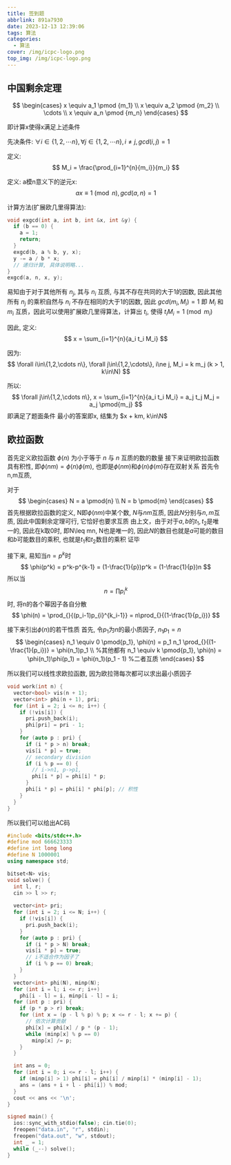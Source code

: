 ```yaml
---
title: 签到题
abbrlink: 891a7930
date: 2023-12-13 12:39:06
tags: 算法
categories:
  - 算法
cover: /img/icpc-logo.png
top_img: /img/icpc-logo.png
---
```


## 中国剩余定理

$$
\begin{cases}
  x \equiv a_1 \pmod {m_1} \\
  x \equiv a_2 \pmod {m_2} \\
  \cdots \\
  x \equiv a_n \pmod {m_n}
\end{cases}
$$

即计算x使得x满足上述条件

先决条件: $\forall i\in\{1,2,\cdots n\}, \forall j\in \{1,2,\cdots n\},
  i \ne j, gcd(i, j) = 1$

定义:
$$
M_i = \frac{\prod_{i=1}^{n}{m_i}}{m_i}
$$

定义: a模n意义下的逆元x:
$$
ax\equiv1\pmod{n},gcd(a,n)=1
$$

计算方法(扩展欧几里得算法):
```cpp
void exgcd(int a, int b, int &x, int &y) {
  if (b == 0) {
    a = 1;
    return;
  }
  exgcd(b, a % b, y, x);
  y -= a / b * x;
  // 递归计算, 具体说明略...
}
exgcd(a, n, x, y);
```

易知由于对于其他所有 $n_j$, 其与 $n_i$ 互质, 与其不存在共同的大于1的因数, 因此其他所有 $n_j$ 的乘积自然与 $n_i$ 不存在相同的大于1的因数, 因此 $gcd(m_i, M_i) = 1$
即 $M_i$ 和 $m_i$ 互质，因此可以使用扩展欧几里得算法，计算出 $t_i$, 使得 $t_i M_i = 1 \pmod{m_i}$

因此, 定义:
$$
x = \sum_{i=1}^{n}{a_i t_i M_i}
$$

因为:
$$
\forall i\in\{1,2,\cdots n\}, \forall j\in\{1,2,\cdots\}, i\ne j,
M_i = k m_j (k > 1, k\in\N)
$$

所以:
$$
\forall j\in\{1,2,\cdots n\},
x = \sum_{i=1}^{n}{a_i t_i M_i} = a_j t_j M_j = a_j \pmod{m_j}
$$
即满足了题面条件
最小的答案即x, 结集为 $x + km, k\in\N$


## 欧拉函数
首先定义欧拉函数 $\phi(n)$ 为小于等于 $n$ 与 $n$ 互质的数的数量
接下来证明欧拉函数具有积性, 即$\phi(nm)=\phi(n)\phi(m)$, 也即是$\phi(nm)$和$\phi(n)\phi(m)$存在双射关系
首先令n,m互质, 

对于
$$
\begin{cases}
  N = a \pmod{n} \\
  N = b \pmod{m}
\end{cases}
$$
首先根据欧拉函数的定义, N即$\phi(nm)$中某个数, $N$与$nm$互质,
因此$N$分别与$n,m$互质,
因此中国剩余定理可行, 它恰好也要求互质
由上文，由于对于$a,b$的$t_1,t_2$是唯一的, 因此在k取0时, 即N\leq mn, N也是唯一的,
因此$N$的数目也就是$a$可能的数目和$b$可能数目的乘积, 也就是$t_1$和$t_2$数目的乘积
证毕

接下来, 易知当$n=p^k$时
$$
\phi(p^k) = p^k-p^{k-1} = (1-\frac{1}{p})p^k = (1-\frac{1}{p})n
$$
所以当
$$
n = \prod_{}{p_{i}^{k}}
$$
时, 将n的各个幂因子各自分散
$$
\phi(n) = \prod_{}{(p_i-1)p_{i}^{k_i-1}} = n\prod_{}{(1-\frac{1}{p_i})}
$$

接下来引出$\phi(n)$的若干性质
首先, 令$p_1$为$n$的最小质因子, $n_1 p_1=n$
$$
\begin{cases}
  n_1 \equiv 0 \pmod{p_1}, \phi(n) = p_1 n_1 \prod_{}{(1-\frac{1}{p_i})} = \phi(n_1)p_1 \\ %其他都有
  n_1 \equiv k \pmod{p_1}, \phi(n) = \phi(n_1)\phi(p_1) = \phi(n_1)(p_1 - 1) %二者互质
\end{cases}
$$

所以我们可以线性求欧拉函数, 因为欧拉筛每次都可以求出最小质因子
```cpp
void work(int n) {
  vector<bool> vis(n + 1);
  vector<int> phi(n + 1), pri;
  for (int i = 2; i <= n; i++) {
    if (!vis[i]) {
      pri.push_back(i);
      phi[pri] = pri - 1;
    }
    for (auto p : pri) {
      if (i * p > n) break;
      vis[i * p] = true;
      // secondary division
      if (i % p == 0) {
        // i->n1, p->p1, 
        phi[i * p] = phi[i] * p;
      }
      phi[i * p] = phi[i] * phi[p]; // 积性
    }
  }
}
```


所以我们可以给出AC码
```cpp
#include <bits/stdc++.h>
#define mod 666623333
#define int long long
#define N 1000001
using namespace std;

bitset<N> vis;
void solve() {
  int l, r;
  cin >> l >> r;
  
  vector<int> pri;
  for (int i = 2; i <= N; i++) {
    if (!vis[i]) {
      pri.push_back(i);
    }
    for (auto p : pri) {
      if (i * p > N) break;
      vis[i * p] = true;
      // i不适合作为因子了
      if (i % p == 0) break;
    }
  }
  vector<int> phi(N), minp(N);
  for (int i = l; i <= r; i++)
    phi[i - l] = i, minp[i - l] = i;
  for (int p : pri) {
    if (p * p > r) break;
    for (int x = (p - l % p) % p; x <= r - l; x += p) {
      // 依次计算贡献
      phi[x] = phi[x] / p * (p - 1);
      while (minp[x] % p == 0)
        minp[x] /= p;
    }
  }

  int ans = 0;
  for (int i = 0; i <= r - l; i++) {
    if (minp[i] > 1) phi[i] = phi[i] / minp[i] * (minp[i] - 1);
    ans = (ans + i + l - phi[i]) % mod;
  }
  cout << ans << '\n';
}

signed main() {
  ios::sync_with_stdio(false); cin.tie(0);
  freopen("data.in", "r", stdin);
  freopen("data.out", "w", stdout);
  int _ = 1;
  while (_--) solve();
}
```
